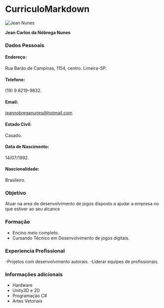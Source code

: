 # CurriculoMarkdown

![Jean Nunes](https://media.licdn.com/dms/image/C4D03AQGQjDPVMSDmeA/profile-displayphoto-shrink_200_200/0?e=1568851200&v=beta&t=7AuzKBRHOSU-HtZb44TJhHDJdvR_Lmrxje9_hmZdGOU)


**Jean Carlos da Nóbrega Nunes**

### Dados Pessoais 

#### Endereço:
Rua Barão de Campinas, 1154, centro. 
Limeira-SP.

#### Telefone:
(19) 9 8219-9832.

#### Email:
jeannobreganunes@hotmail.com

#### Estado Civil:
Casado.

#### Data de Nascimento:
14/07/1992.

#### Nascionalidade:
Brasileiro.

### Objetivo
Atuar na area de desenvolvimento de jogos disposto a ajudar a empresa no que estiver ao seu alcance

### Formação
- Encino meio completo.
- Cursando Técnico em Desenvolvimento de jogos digitais.

### Experiencia Profissional
-Projetos com desenvolvimento autorais.
-Liderar equipes de profissionais.

### Informações adicionais 
- Hardware
- Unity3D e 2D
- Programação C#
- Artes Vetoriais 
